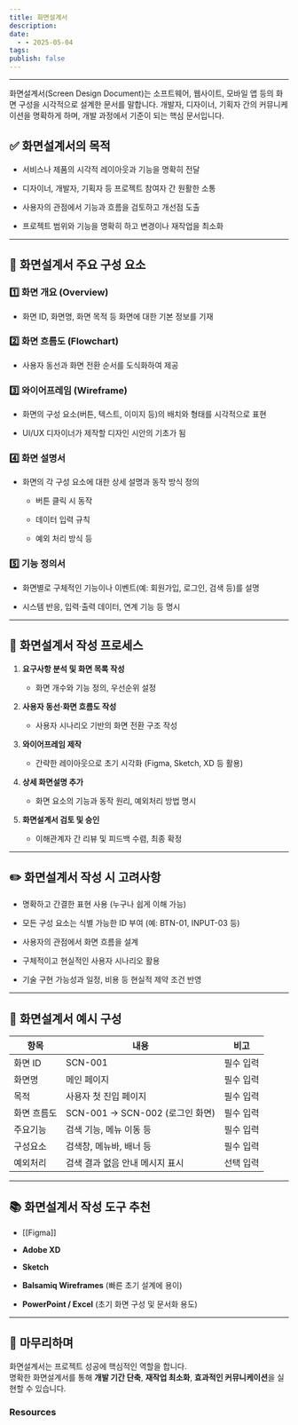 ```yaml
---
title: 화면설계서
description: 
date:
  - - 2025-05-04
tags: 
publish: false
---
```



---
화면설계서(Screen Design Document)는 소프트웨어, 웹사이트, 모바일 앱 등의 화면 구성을 시각적으로 설계한 문서를 말합니다. 개발자, 디자이너, 기획자 간의 커뮤니케이션을 명확하게 하며, 개발 과정에서 기준이 되는 핵심 문서입니다.

## ✅ 화면설계서의 목적

- 서비스나 제품의 시각적 레이아웃과 기능을 명확히 전달
    
- 디자이너, 개발자, 기획자 등 프로젝트 참여자 간 원활한 소통
    
- 사용자의 관점에서 기능과 흐름을 검토하고 개선점 도출
    
- 프로젝트 범위와 기능을 명확히 하고 변경이나 재작업을 최소화
    

---

## 📌 화면설계서 주요 구성 요소

### 1️⃣ 화면 개요 (Overview)

- 화면 ID, 화면명, 화면 목적 등 화면에 대한 기본 정보를 기재
    

### 2️⃣ 화면 흐름도 (Flowchart)

- 사용자 동선과 화면 전환 순서를 도식화하여 제공
    

### 3️⃣ 와이어프레임 (Wireframe)

- 화면의 구성 요소(버튼, 텍스트, 이미지 등)의 배치와 형태를 시각적으로 표현
    
- UI/UX 디자이너가 제작할 디자인 시안의 기초가 됨
    

### 4️⃣ 화면 설명서

- 화면의 각 구성 요소에 대한 상세 설명과 동작 방식 정의
    
    - 버튼 클릭 시 동작
        
    - 데이터 입력 규칙
        
    - 예외 처리 방식 등
        

### 5️⃣ 기능 정의서

- 화면별로 구체적인 기능이나 이벤트(예: 회원가입, 로그인, 검색 등)를 설명
    
- 시스템 반응, 입력·출력 데이터, 연계 기능 등 명시
    

---

## 📑 화면설계서 작성 프로세스

1. **요구사항 분석 및 화면 목록 작성**
    
    - 화면 개수와 기능 정의, 우선순위 설정
        
2. **사용자 동선·화면 흐름도 작성**
    
    - 사용자 시나리오 기반의 화면 전환 구조 작성
        
3. **와이어프레임 제작**
    
    - 간략한 레이아웃으로 초기 시각화 (Figma, Sketch, XD 등 활용)
        
4. **상세 화면설명 추가**
    
    - 화면 요소의 기능과 동작 원리, 예외처리 방법 명시
        
5. **화면설계서 검토 및 승인**
    
    - 이해관계자 간 리뷰 및 피드백 수렴, 최종 확정
        

---

## ✏️ 화면설계서 작성 시 고려사항

- 명확하고 간결한 표현 사용 (누구나 쉽게 이해 가능)
    
- 모든 구성 요소는 식별 가능한 ID 부여 (예: BTN-01, INPUT-03 등)
    
- 사용자의 관점에서 화면 흐름을 설계
    
- 구체적이고 현실적인 사용자 시나리오 활용
    
- 기술 구현 가능성과 일정, 비용 등 현실적 제약 조건 반영
    

---

## 📐 화면설계서 예시 구성

|항목|내용|비고|
|---|---|---|
|화면 ID|SCN-001|필수 입력|
|화면명|메인 페이지|필수 입력|
|목적|사용자 첫 진입 페이지|필수 입력|
|화면 흐름도|SCN-001 → SCN-002 (로그인 화면)|필수 입력|
|주요기능|검색 기능, 메뉴 이동 등|필수 입력|
|구성요소|검색창, 메뉴바, 배너 등|필수 입력|
|예외처리|검색 결과 없음 안내 메시지 표시|선택 입력|

---

## 📚 화면설계서 작성 도구 추천

- [[Figma]]
    
- **Adobe XD**
    
- **Sketch**
    
- **Balsamiq Wireframes** (빠른 초기 설계에 용이)
    
- **PowerPoint / Excel** (초기 화면 구성 및 문서화 용도)
    

---

## 🚩 마무리하며

화면설계서는 프로젝트 성공에 핵심적인 역할을 합니다.  
명확한 화면설계서를 통해 **개발 기간 단축**, **재작업 최소화**, **효과적인 커뮤니케이션**을 실현할 수 있습니다.



### Resources
